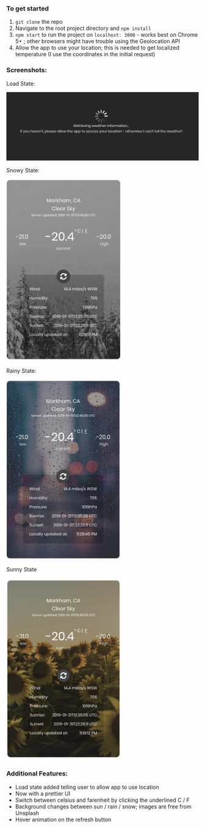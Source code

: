 ### To get started
1. `git clone` the repo
2. Navigate to the root project directory and `npm install`
3. `npm start` to run the project on `localhost: 3000` - works best on Chrome 5+ ; other browsers might have trouble using the Geolocation API
4. Allow the app to use your location; this is needed to get localized temperature (I use the coordinates in the initial request)

### Screenshots:
Load State:

<img src="https://raw.githubusercontent.com/ben-che/cbc-coding-challenge/master/screenshots/load.png" alt="screenshot of load state" width='700' />

Snowy State:

<img src="https://raw.githubusercontent.com/ben-che/cbc-coding-challenge/master/screenshots/snow.png" alt="screenshot of snow state" width='300' />

Rainy State:

<img src="https://raw.githubusercontent.com/ben-che/cbc-coding-challenge/master/screenshots/rain.png" alt="screenshot of rain state" width='300' />

Sunny State

<img src="https://raw.githubusercontent.com/ben-che/cbc-coding-challenge/master/screenshots/sun.png" alt="screenshot of sunny state" width='300' />

### Additional Features:
- Load state added telling user to allow app to use location
- Now with a prettier UI
- Switch between celsius and farenheit by clicking the underlined C / F
- Background changes between sun / rain / snow; images are free from Unsplash
- Hover animation on the refresh button
